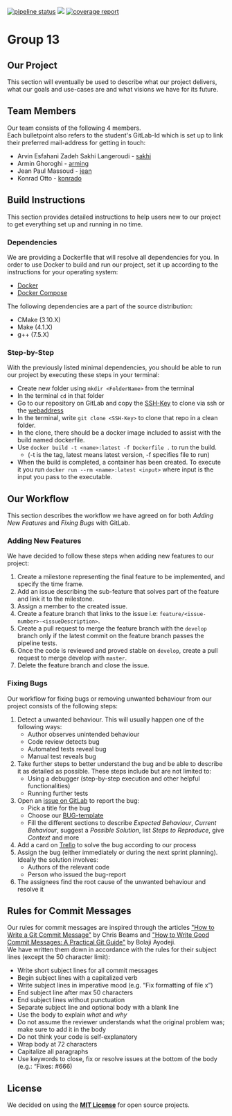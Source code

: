 <p align="left">
    <a href="https://git.chalmers.se/courses/dit638/students/group_13/-/commits/master">
    <img alt="pipeline status" src="https://git.chalmers.se/courses/dit638/students/group_13/badges/master/pipeline.svg" /></a>
    <a href="https://opensource.org/licenses/MIT" alt="license">
        <img src="https://img.shields.io/badge/license-MIT-blue.svg" /></a>
    <a href="https://git.chalmers.se/courses/dit638/students/group_13/-/commits/master">
        <img alt="coverage report" src="https://git.chalmers.se/courses/dit638/students/group_13/badges/master/coverage.svg" /></a>
</p>

# Group 13

## Our Project

This section will eventually be used to describe what our project delivers, what our goals and use-cases are and what visions we have for its future.

## Team Members

Our team consists of the following 4 members.  
Each bulletpoint also refers to 
the student's GitLab-Id which is set up to link their preferred mail-address
for getting in touch:
- Arvin Esfahani Zadeh Sakhi Langeroudi - [sakhi](mailto:gusesfar@student.gu.se)
- Armin Ghoroghi - [arming](mailto:arre2118@gmail.com)
- Jean Paul Massoud - [jean](mailto:gusjeanma@student.gu.se)
- Konrad Otto - [konrado](mailto:gusottko@student.gu.se)

## Build Instructions

This section provides detailed instructions to help users new to our project to get everything set up and running in no time.

### Dependencies

We are providing a Dockerfile that will resolve all dependencies for you. In order to use Docker to build and run our project, set it up according to the instructions for your operating system:

* [Docker](https://docs.docker.com/install/)
* [Docker Compose](https://docs.docker.com/compose/install/)

The following dependencies are a part of the source distribution:      
* CMake (3.10.X)
* Make (4.1.X)
* g++ (7.5.X)

### Step-by-Step

With the previously listed minimal dependencies, you should be able to run our project by executing these steps in your terminal:

* Create new folder using `mkdir <FolderName>` from the terminal
* In the terminal `cd` in that folder
* Go to our repository on GitLab and copy the [SSH-Key](git@git.chalmers.se:courses/dit638/students/group_13.git) to clone via ssh or the [webaddress](https://git.chalmers.se/courses/dit638/students/group_13/-/tree/master)
* In the terminal, write `git clone <SSH-Key>` to clone that repo in a clean folder.
* In the clone, there should be a docker image included to assist with the build named dockerfile.
* Use `docker build -t <name>:latest -f Dockerfile .` to run the build. 
    * (-t is the tag, latest means latest version, -f specifies file to run)
* When the build is completed, a container has been created. To execute it you run `docker run --rm <name>:latest <input>` where input is the input you pass to the executable.

## Our Workflow

This section describes the workflow we have agreed on for both *Adding New Features* and *Fixing Bugs* with GitLab.

### Adding New Features
We have decided to follow these steps when adding new features to our project:

1. Create a milestone representing the final feature to be implemented, and specify the time frame.
2. Add an issue describing the sub-feature that solves part of the feature and link it to the milestone.
3. Assign a member to the created issue.
4. Create a feature branch that links to the issue i.e:
 `feature/<issue-number>-<issueDescription>`.
5. Create a pull request to merge the feature branch with the `develop` branch only if the latest commit on the feature branch passes the pipeline tests.
6. Once the code is reviewed and proved stable on `develop`, create a pull request to merge develop with `master`.
7. Delete the feature branch and close the issue.

### Fixing Bugs

Our workflow for fixing bugs or removing unwanted behaviour from our project consists of the following steps:

1. Detect a unwanted behaviour. This will usually happen one of the following ways:
    - Author observes unintended behaviour
    - Code review detects bug
    - Automated tests reveal bug
    - Manual test reveals bug
2. Take further steps to better understand the bug and be able to describe it as detailed as possible. These steps include but are not limited to:
    - Using a debugger (step-by-step execution and other helpful functionalities)
    - Running further tests
3. Open an [issue on GitLab](https://git.chalmers.se/courses/dit638/students/group_13/issues/new?issue%5Bassignee_id%5D=&issue%5Bmilestone_id%5D=#) to report the bug:
    - Pick a title for the bug
    - Choose our [BUG-template](.gitlab/issue_templates/BUG.md)
    - Fill the different sections to describe *Expected Behaviour*, *Current Behaviour*, suggest a *Possible Solution*, list *Steps to Reproduce*, give *Context* and more
4. Add a card on [Trello](https://trello.com/b/Gtc7wuxz/team-sprintboard) to solve the bug according to our process
5. Assign the bug (either immediately or during the next sprint planning). Ideally the solution involves:
    - Authors of the relevant code
    - Person who issued the bug-report
6. The assignees find the root cause of the unwanted behaviour and resolve it


## Rules for Commit Messages

Our rules for commit messages are inspired through the articles ["How to Write a Git Commit Message"](https://chris.beams.io/posts/git-commit/) by Chris Beams and ["How to Write Good Commit Messages: A Practical Git Guide"](https://www.freecodecamp.org/news/writing-good-commit-messages-a-practical-guide/) by Bolaji Ayodeji.  
We have written them down in accordance with the rules for their subject lines (except the 50 character limit):

- Write short subject lines for all commit messages
- Begin subject lines with a capitalized verb
- Write subject lines in imperative mood (e.g. “Fix formatting of file x”)
- End subject line after max 50 characters
- End subject lines without punctuation
- Separate subject line and optional body with a blank line
- Use the body to explain *what* and *why*
- Do not assume the reviewer understands what the original problem was; make sure to add it in the body
- Do not think your code is self-explanatory
- Wrap body at 72 characters
- Capitalize all paragraphs
- Use keywords to close, fix or resolve issues at the bottom of the body (e.g.: “Fixes: #666)

## License

We decided on using the [**MIT License**](LICENSE) for open source projects.

